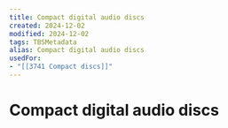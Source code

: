 ```yaml
---
title: Compact digital audio discs
created: 2024-12-02
modified: 2024-12-02
tags: TBSMetadata
alias: Compact digital audio discs
usedFor:
- "[[3741 Compact discs]]"
---
```

# Compact digital audio discs
